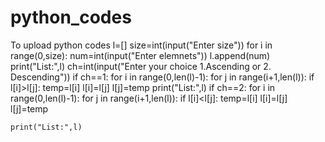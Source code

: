# python_codes
To upload python codes
l=[]
size=int(input("Enter size"))
for i in range(0,size):
    num=int(input("Enter elemnets"))
    l.append(num)
print("List:",l)
ch=int(input("Enter your choice 1.Ascending or 2. Descending"))
if ch==1:
    for i in range(0,len(l)-1):
        for j in range(i+1,len(l)):
            if l[i]>l[j]:
                temp=l[i]
                l[i]=l[j]
                l[j]=temp
    print("List:",l)
if ch==2:
    for i in range(0,len(l)-1):
        for j in range(i+1,len(l)):
            if l[i]<l[j]:
                temp=l[i]
                l[i]=l[j]
                l[j]=temp
        
    print("List:",l)    

